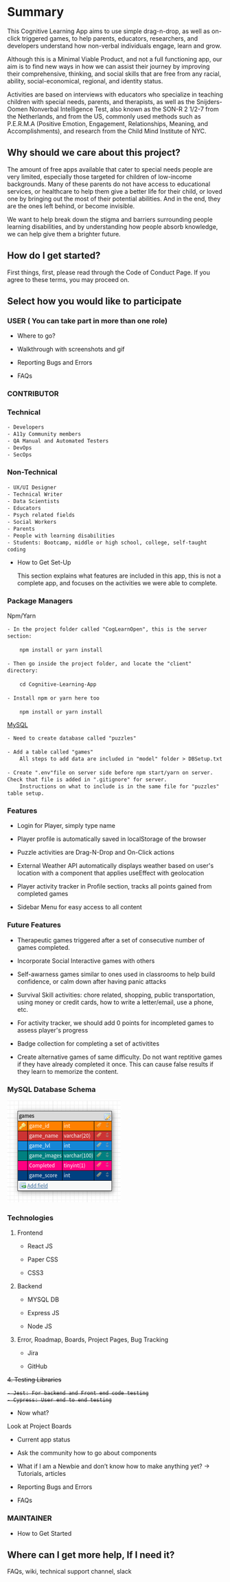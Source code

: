 
# Summary

This Cognitive Learning App aims to use simple drag-n-drop, as well as on-click triggered games, to help parents, educators, researchers, and developers understand how non-verbal individuals engage, learn and grow.

Although this is a Minimal Viable Product, and not a full functioning app, our aim is to find new ways in how we can assist their journey by improving their comprehensive,  thinking, and social skills that are free from any racial, ability, social-economical, regional, and identity status.

Activities are based on interviews with educators who specialize in teaching children with special needs, parents, and therapists, as well as the Snijders-Oomen Nonverbal Intelligence Test, also known as the SON-R 2 1/2-7 from the Netherlands, and from the US, commonly used methods such as P.E.R.M.A (Positive Emotion, Engagement, Relationships, Meaning, and Accomplishments), and research from the Child Mind Institute of NYC.

## Why should we care about this project?

The amount of free apps available that cater to special needs people are very limited, especially those targeted for children of low-income backgrounds. Many of these parents do not have access to educational services, or healthcare to help them give a better life for their child, or loved one by bringing out the most of their potential abilities. And in the end, they are the ones left behind, or become invisible.

We want to help break down the stigma and barriers surrounding people learning disabilities, and by understanding how people absorb knowledge, we can help give them a brighter future. 

## How do I get started?

First things, first, please read through the Code of Conduct Page. If you agree to these terms, you may proceed on.

## Select how you would like to participate

### USER ( You can take part in more than one role)  

- Where to go?

- Walkthrough with screenshots and gif 

- Reporting Bugs and Errors  

- FAQs

### CONTRIBUTOR

### Technical

    - Developers
    - A11y Community members
    - QA Manual and Automated Testers
    - DevOps
    - SecOps

### Non-Technical

    - UX/UI Designer
    - Technical Writer
    - Data Scientists
    - Educators
    - Psych related fields
    - Social Workers
    - Parents
    - People with learning disabilities
    - Students: Bootcamp, middle or high school, college, self-taught coding

- How to Get Set-Up

  This section explains what features are included in this app, this is not a complete app, and focuses on the activities we were able to complete.

### Package Managers

Npm/Yarn

    - In the project folder called "CogLearnOpen", this is the server section:

        npm install or yarn install

    - Then go inside the project folder, and locate the "client" directory:

        cd Cognitive-Learning-App

    - Install npm or yarn here too

        npm install or yarn install

[MySQL](https://dev.mysql.com/doc/mysql-installation-excerpt/5.7/en/)

    - Need to create database called "puzzles"

    - Add a table called "games"
        All steps to add data are included in "model" folder > DBSetup.txt
        
    - Create ".env"file on server side before npm start/yarn on server. Check that file is added in ".gitignore" for server.
        Instructions on what to include is in the same file for "puzzles" table setup.

### Features

- Login for Player, simply type name

- Player profile is automatically saved in localStorage of the browser

- Puzzle activities are Drag-N-Drop and On-Click actions

- External Weather API automatically displays weather based on user's location with a component that applies useEffect with geolocation

- Player activity tracker in Profile section, tracks all points gained from completed games

- Sidebar Menu for easy access to all content

### Future Features

- Therapeutic games triggered after a set of consecutive number of games completed.

- Incorporate Social Interactive games with others

- Self-awarness games similar to ones used in classrooms to help build confidence, or calm down after having panic attacks

- Survival Skill activities: chore related, shopping, public transportation, using money or credit cards, how to write a letter/email, use a phone, etc.

- For activity tracker, we should add 0 points for incompleted games to assess player's progress

- Badge collection for completing a set of activitites

- Create alternative games of same difficulty. Do not want reptitive games if they have already completed it once. This can cause false results if they learn to memorize the content.

### MySQL Database Schema

![DBSchema](model/gamesTable.png)

### Technologies

1. Frontend

    - React JS

    - Paper CSS

    - CSS3


2. Backend

    - MYSQL DB

    - Express JS

    - Node JS

3. Error, Roadmap, Boards, Project Pages, Bug Tracking

    - Jira

    - GitHub

<S>
4. Testing Libraries

    - Jest: For backend and Front end code testing
    - Cypress: User end to end testing
</S>

- Now what? 

Look at Project Boards  

- Current app status  

- Ask the community how to go about components  

- What if I am a Newbie and don’t know how to make anything yet? → Tutorials, articles  

- Reporting Bugs and Errors

- FAQs

### MAINTAINER

- How to Get Started

## Where can I get more help, If I need it?

FAQs, wiki, technical support channel, slack